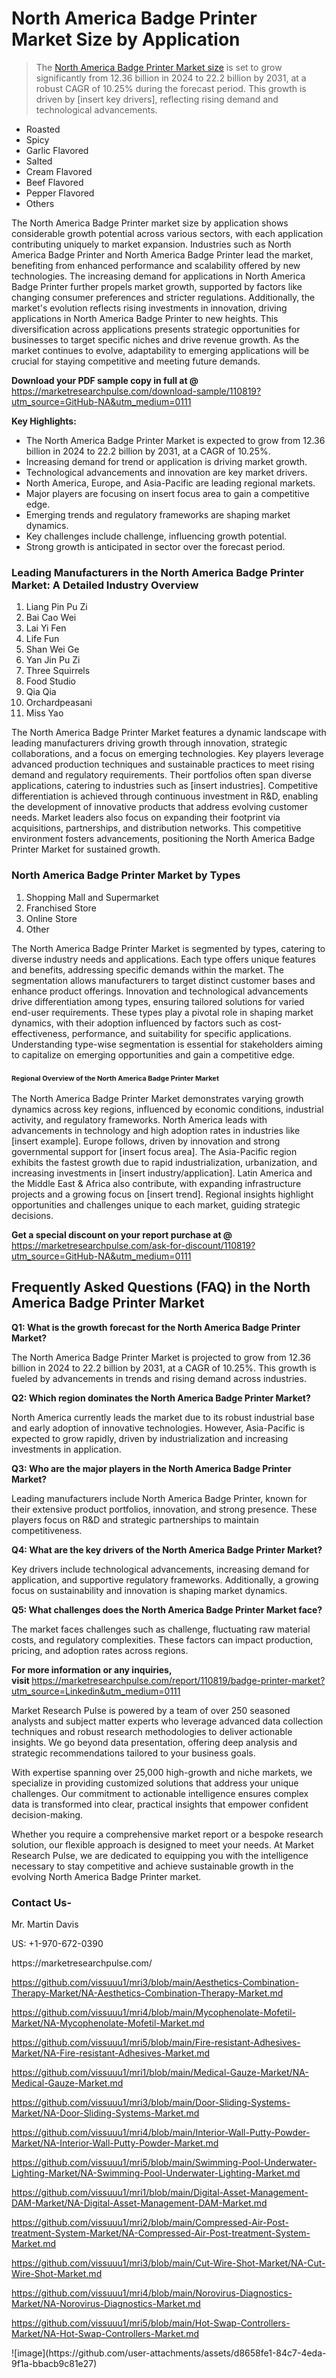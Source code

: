 <h1>North America Badge Printer Market&nbsp;Size by Application</h1><blockquote><p>The <a href="https://marketresearchpulse.com/download-sample/110819?utm_source=GitHub-NA&amp;utm_medium=0111">North America Badge Printer Market size</a> is set to grow significantly from 12.36 billion in 2024 to 22.2 billion by 2031, at a robust CAGR of 10.25% during the forecast period. This growth is driven by [insert key drivers], reflecting rising demand and technological advancements.</p></blockquote><ul><li>Roasted<li> Spicy<li> Garlic Flavored<li> Salted<li> Cream Flavored<li> Beef Flavored<li> Pepper Flavored<li> Others</li></ul><p>The North America Badge Printer market size by application shows considerable growth potential across various sectors, with each application contributing uniquely to market expansion. Industries such as North America Badge Printer and North America Badge Printer lead the market, benefiting from enhanced performance and scalability offered by new technologies. The increasing demand for applications in North America Badge Printer further propels market growth, supported by factors like changing consumer preferences and stricter regulations. Additionally, the market's evolution reflects rising investments in innovation, driving applications in North America Badge Printer to new heights. This diversification across applications presents strategic opportunities for businesses to target specific niches and drive revenue growth. As the market continues to evolve, adaptability to emerging applications will be crucial for staying competitive and meeting future demands.</p><p><strong>Download your PDF sample copy in full at @ </strong><a href="https://marketresearchpulse.com/download-sample/110819?utm_source=GitHub-NA&amp;utm_medium=0111">https://marketresearchpulse.com/download-sample/110819?utm_source=GitHub-NA&amp;utm_medium=0111</a></p><p><strong>Key Highlights: </strong></p><ul><li>The North America Badge Printer Market is expected to grow from 12.36 billion in 2024 to 22.2 billion by 2031, at a CAGR of 10.25%.</li><li>Increasing demand for trend or application is driving market growth.</li><li>Technological advancements and innovation are key market drivers.</li><li>North America, Europe, and Asia-Pacific are leading regional markets.</li><li>Major players are focusing on insert focus area to gain a competitive edge.</li><li>Emerging trends and regulatory frameworks are shaping market dynamics.</li><li>Key challenges include challenge, influencing growth potential.</li><li>Strong growth is anticipated in sector over the forecast period.</li></ul><h3>Leading Manufacturers in the North America Badge Printer Market: A Detailed Industry Overview</h3><ol><li>Liang Pin Pu Zi</li><li>Bai Cao Wei</li><li>Lai Yi Fen</li><li>Life Fun</li><li>Shan Wei Ge</li><li>Yan Jin Pu Zi</li><li>Three Squirrels</li><li>Food Studio</li><li>Qia Qia</li><li>Orchardpeasani</li><li>Miss Yao</li></ol><div class="flex max-w-full flex-col flex-grow"><div class="min-h-8 text-message flex w-full flex-col items-end gap-2 whitespace-normal break-words [.text-message+&amp;]:mt-5" dir="auto" data-message-author-role="assistant" data-message-id="fd8432e4-4910-450d-b182-61b7bfb0a01f" data-message-model-slug="gpt-4o"><div class="flex w-full flex-col gap-1 empty:hidden first:pt-[3px]"><div class="markdown prose w-full break-words dark:prose-invert light"><p>The North America Badge Printer Market features a dynamic landscape with leading manufacturers driving growth through innovation, strategic collaborations, and a focus on emerging technologies. Key players leverage advanced production techniques and sustainable practices to meet rising demand and regulatory requirements. Their portfolios often span diverse applications, catering to industries such as [insert industries]. Competitive differentiation is achieved through continuous investment in R&amp;D, enabling the development of innovative products that address evolving customer needs. Market leaders also focus on expanding their footprint via acquisitions, partnerships, and distribution networks. This competitive environment fosters advancements, positioning the North America Badge Printer Market for sustained growth.</p></div></div></div></div><h3>North America Badge Printer Market by Types</h3><ol><li>Shopping Mall and Supermarket<li> Franchised Store<li> Online Store<li> Other</li></ol><div class="flex max-w-full flex-col flex-grow"><div class="min-h-8 text-message flex w-full flex-col items-end gap-2 whitespace-normal break-words [.text-message+&amp;]:mt-5" dir="auto" data-message-author-role="assistant" data-message-id="084470be-0bb7-4664-bddf-5156b4f41249" data-message-model-slug="gpt-4o-mini"><div class="flex w-full flex-col gap-1 empty:hidden first:pt-[3px]"><div class="markdown prose w-full break-words dark:prose-invert light"><p>The North America Badge Printer Market is segmented by types, catering to diverse industry needs and applications. Each type offers unique features and benefits, addressing specific demands within the market. The segmentation allows manufacturers to target distinct customer bases and enhance product offerings. Innovation and technological advancements drive differentiation among types, ensuring tailored solutions for varied end-user requirements. These types play a pivotal role in shaping market dynamics, with their adoption influenced by factors such as cost-effectiveness, performance, and suitability for specific applications. Understanding type-wise segmentation is essential for stakeholders aiming to capitalize on emerging opportunities and gain a competitive edge.</p></div></div></div></div><h3><span style="font-size: 11px;">Regional Overview of the North America Badge Printer Market</span></h3><div class="flex max-w-full flex-col flex-grow"><div class="min-h-8 text-message flex w-full flex-col items-end gap-2 whitespace-normal break-words [.text-message+&amp;]:mt-5" dir="auto" data-message-author-role="assistant" data-message-id="e9038762-ce64-4e30-91c9-9bd413514231" data-message-model-slug="gpt-4o-mini"><div class="flex w-full flex-col gap-1 empty:hidden first:pt-[3px]"><div class="markdown prose w-full break-words dark:prose-invert light"><p>The North America Badge Printer Market demonstrates varying growth dynamics across key regions, influenced by economic conditions, industrial activity, and regulatory frameworks. North America leads with advancements in technology and high adoption rates in industries like [insert example]. Europe follows, driven by innovation and strong governmental support for [insert focus area]. The Asia-Pacific region exhibits the fastest growth due to rapid industrialization, urbanization, and increasing investments in [insert industry/application]. Latin America and the Middle East &amp; Africa also contribute, with expanding infrastructure projects and a growing focus on [insert trend]. Regional insights highlight opportunities and challenges unique to each market, guiding strategic decisions.</p></div></div></div></div><p><strong>Get a special discount on your report purchase at @ </strong><a href="https://marketresearchpulse.com/ask-for-discount/110819?utm_source=GitHub-NA&amp;utm_medium=0111">https://marketresearchpulse.com/ask-for-discount/110819?utm_source=GitHub-NA&amp;utm_medium=0111</a></p><h2>Frequently Asked Questions (FAQ) in the North America Badge Printer Market</h2><p><strong>Q1: What is the growth forecast for the North America Badge Printer Market?</strong></p><p>The North America Badge Printer Market is projected to grow from 12.36 billion in 2024 to 22.2 billion by 2031, at a CAGR of 10.25%. This growth is fueled by advancements in trends and rising demand across industries.</p><p><strong>Q2: Which region dominates the North America Badge Printer Market?</strong></p><p>North America currently leads the market due to its robust industrial base and early adoption of innovative technologies. However, Asia-Pacific is expected to grow rapidly, driven by industrialization and increasing investments in application.</p><p><strong>Q3: Who are the major players in the North America Badge Printer Market?</strong></p><p>Leading manufacturers include North America Badge Printer, known for their extensive product portfolios, innovation, and strong presence. These players focus on R&amp;D and strategic partnerships to maintain competitiveness.</p><p><strong>Q4: What are the key drivers of the North America Badge Printer Market?</strong></p><p>Key drivers include technological advancements, increasing demand for application, and supportive regulatory frameworks. Additionally, a growing focus on sustainability and innovation is shaping market dynamics.</p><p><strong>Q5: What challenges does the North America Badge Printer Market face?</strong></p><p>The market faces challenges such as challenge, fluctuating raw material costs, and regulatory complexities. These factors can impact production, pricing, and adoption rates across regions.</p><p><strong>For more information or any inquiries, visit&nbsp;</strong><a href="https://marketresearchpulse.com/report/110819/badge-printer-market?utm_source=Linkedin&utm_medium=0111">https://marketresearchpulse.com/report/110819/badge-printer-market?utm_source=Linkedin&utm_medium=0111</a></p><p>Market Research Pulse is powered by a team of over 250 seasoned analysts and subject matter experts who leverage advanced data collection techniques and robust research methodologies to deliver actionable insights. We go beyond data presentation, offering deep analysis and strategic recommendations tailored to your business goals.</p><p>With expertise spanning over 25,000 high-growth and niche markets, we specialize in providing customized solutions that address your unique challenges. Our commitment to actionable intelligence ensures complex data is transformed into clear, practical insights that empower confident decision-making.</p><p>Whether you require a comprehensive market report or a bespoke research solution, our flexible approach is designed to meet your needs. At Market Research Pulse, we are dedicated to equipping you with the intelligence necessary to stay competitive and achieve sustainable growth in the evolving North America Badge Printer market.</p><h3><strong>Contact Us-</strong></h3><p>Mr. Martin Davis</p><p>US: +1-970-672-0390</p><p>https://marketresearchpulse.com/</p><p><a href="https://github.com/vissuuu1/mri3/blob/main/Aesthetics-Combination-Therapy-Market/NA-Aesthetics-Combination-Therapy-Market.md">https://github.com/vissuuu1/mri3/blob/main/Aesthetics-Combination-Therapy-Market/NA-Aesthetics-Combination-Therapy-Market.md</a></p><p><a href="https://github.com/vissuuu1/mri4/blob/main/Mycophenolate-Mofetil-Market/NA-Mycophenolate-Mofetil-Market.md">https://github.com/vissuuu1/mri4/blob/main/Mycophenolate-Mofetil-Market/NA-Mycophenolate-Mofetil-Market.md</a></p><p><a href="https://github.com/vissuuu1/mri5/blob/main/Fire-resistant-Adhesives-Market/NA-Fire-resistant-Adhesives-Market.md">https://github.com/vissuuu1/mri5/blob/main/Fire-resistant-Adhesives-Market/NA-Fire-resistant-Adhesives-Market.md</a></p><p><a href="https://github.com/vissuuu1/mri1/blob/main/Medical-Gauze-Market/NA-Medical-Gauze-Market.md">https://github.com/vissuuu1/mri1/blob/main/Medical-Gauze-Market/NA-Medical-Gauze-Market.md</a></p><p><a href="https://github.com/vissuuu1/mri3/blob/main/Door-Sliding-Systems-Market/NA-Door-Sliding-Systems-Market.md">https://github.com/vissuuu1/mri3/blob/main/Door-Sliding-Systems-Market/NA-Door-Sliding-Systems-Market.md</a></p><p><a href="https://github.com/vissuuu1/mri4/blob/main/Interior-Wall-Putty-Powder-Market/NA-Interior-Wall-Putty-Powder-Market.md">https://github.com/vissuuu1/mri4/blob/main/Interior-Wall-Putty-Powder-Market/NA-Interior-Wall-Putty-Powder-Market.md</a></p><p><a href="https://github.com/vissuuu1/mri5/blob/main/Swimming-Pool-Underwater-Lighting-Market/NA-Swimming-Pool-Underwater-Lighting-Market.md">https://github.com/vissuuu1/mri5/blob/main/Swimming-Pool-Underwater-Lighting-Market/NA-Swimming-Pool-Underwater-Lighting-Market.md</a></p><p><a href="https://github.com/vissuuu1/mri1/blob/main/Digital-Asset-Management-DAM-Market/NA-Digital-Asset-Management-DAM-Market.md">https://github.com/vissuuu1/mri1/blob/main/Digital-Asset-Management-DAM-Market/NA-Digital-Asset-Management-DAM-Market.md</a></p><p><a href="https://github.com/vissuuu1/mri2/blob/main/Compressed-Air-Post-treatment-System-Market/NA-Compressed-Air-Post-treatment-System-Market.md">https://github.com/vissuuu1/mri2/blob/main/Compressed-Air-Post-treatment-System-Market/NA-Compressed-Air-Post-treatment-System-Market.md</a></p><p><a href="https://github.com/vissuuu1/mri3/blob/main/Cut-Wire-Shot-Market/NA-Cut-Wire-Shot-Market.md">https://github.com/vissuuu1/mri3/blob/main/Cut-Wire-Shot-Market/NA-Cut-Wire-Shot-Market.md</a></p><p><a href="https://github.com/vissuuu1/mri4/blob/main/Norovirus-Diagnostics-Market/NA-Norovirus-Diagnostics-Market.md">https://github.com/vissuuu1/mri4/blob/main/Norovirus-Diagnostics-Market/NA-Norovirus-Diagnostics-Market.md</a></p><p><a href="https://github.com/vissuuu1/mri5/blob/main/Hot-Swap-Controllers-Market/NA-Hot-Swap-Controllers-Market.md">https://github.com/vissuuu1/mri5/blob/main/Hot-Swap-Controllers-Market/NA-Hot-Swap-Controllers-Market.md</a></p>
![image](https://github.com/user-attachments/assets/d8658fe1-84c7-4eda-9f1a-bbacb9c81e27)

